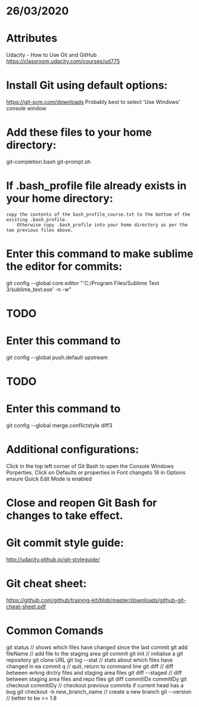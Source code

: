 # 26/03/2020

# Attributes
Udacity - How to Use Git and GitHub
https://classroom.udacity.com/courses/ud775

# Install Git using default options:
https://git-scm.com/downloads
	Probably best to select 'Use Windows' console window

# Add these files to your home directory:
git-completion.bash
git-prompt.sh

# If .bash_profile file already exists in your home directory:
	copy the contents of the bash_profile_course.txt to the bottom of the existing .bash_profile.
		Otherwise copy .bash_profile into your home directory as per the two previous files above.

# Enter this command to make sublime the editor for commits:
git config --global core.editor "'C:/Program Files/Sublime Text 3/sublime_text.exe' -n -w"

# TODO
# Enter this command to
git config --global push.default upstream

# TODO
# Enter this command to
git config --global merge.conflictstyle diff3

# Additional configurations:
Click in the top left corner of Git Bash to open the Console Windows Porperties.
	Click on Defaults or properties
		in Font changeto 18
		in Options ensure Quick Edit Mode is enabled


# Close and reopen Git Bash for changes to take effect.

# Git commit style guide:
http://udacity.github.io/git-styleguide/

# Git cheat sheet:
https://github.com/github/training-kit/blob/master/downloads/github-git-cheat-sheet.pdf

# Common Comands
git status						// shows which files have changed since the last commit
git add fileName				// add file to the staging area
git commit
git init						// initialise a git repository
git clone URL
git log --stat					// stats about which files have changed in ea commit
q								// quit, return to command line
git diff						// diff between wrkng drctry files and staging area files
git diff --staged				// diff between staging area files and repo files
git diff commitIDx commitIDy
git checkout commitIDy			// checkout previous commits if current head has a bug
git checkout -b new_branch_name	// create a new branch
git --version					// better to be >= 1.8
